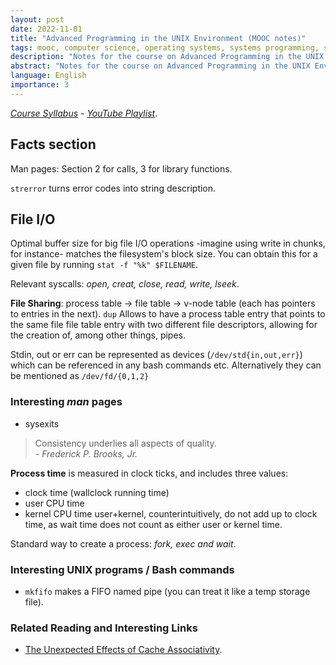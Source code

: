 ```yaml
---
layout: post
date: 2022-11-01
title: "Advanced Programming in the UNIX Environment (MOOC notes)"
tags: mooc, computer science, operating systems, systems programming, syscalls
description: "Notes for the course on Advanced Programming in the UNIX Environment by Stevens Institute of Technology. Systems programming, the UNIX development environment -syscalls, shell commands- and a little bit of UNIX history."
abstract: "Notes for the course on Advanced Programming in the UNIX Environment by Stevens Institute of Technology. Systems programming, the UNIX development environment -syscalls, shell commands- and a little bit of UNIX history. I am currently doing this MOOC so the notes are kind of raw so far."
language: English
importance: 3
---
```


_[Course Syllabus](https://stevens.netmeister.org/631/#syllabus) - [YouTube Playlist](https://www.youtube.com/watch?v=w3spRzZ8bSA&list=PL0qfF8MrJ-jxTKXYNnLjf2qN7DwoU5MQr)_.

## Facts section

Man pages: Section 2 for calls, 3 for library functions.

`strerror` turns error codes into string description.



## File I/O

Optimal buffer size for big file I/O operations -imagine using write in chunks, for instance- matches the filesystem's block size. You can obtain this for a given file by running `stat -f "%k" $FILENAME`.

Relevant syscalls: _open, creat, close, read, write, lseek_.

**File Sharing**: process table -> file table -> v-node table (each has pointers to entries in the next). `dup` Allows to have a process table entry that points to the same file file table entry with two different file descriptors, allowing for the creation of, among other things, pipes.

Stdin, out or err can be represented as devices (`/dev/std{in,out,err}`) which can be referenced in any bash commands etc. Alternatively they can be mentioned as `/dev/fd/{0,1,2}`

### Interesting _man_ pages

- sysexits

> Consistency underlies all aspects of quality. <br>_- Frederick P. Brooks, Jr._


**Process time** is measured in clock ticks, and includes three values:
- clock time (wallclock running time)
- user CPU time
- kernel CPU time
user+kernel, counterintuitively, do not add up to clock time, as wait time does not count as either user or kernel time.

Standard way to create a process: _fork, exec and wait_.

### Interesting UNIX programs / Bash commands

- `mkfifo` makes a FIFO named pipe (you can treat it like a temp storage file).


### Related Reading and Interesting Links

- [The Unexpected Effects of Cache Associativity](https://en.algorithmica.org/hpc/cpu-cache/associativity/#hardware-caches).
